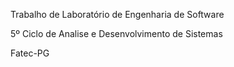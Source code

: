 Trabalho de Laboratório de Engenharia de Software

5º Ciclo de Analise e Desenvolvimento de Sistemas

Fatec-PG